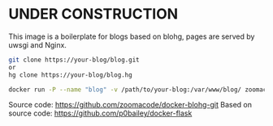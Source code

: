 UNDER CONSTRUCTION
=====
This image is a boilerplate for blogs based on blohg, pages are served by uwsgi and Nginx.

```bash
git clone https://your-blog/blog.git
or
hg clone https://your-blog/blog.hg

docker run -P --name "blog" -v /path/to/your-blog:/var/www/blog/ zoomacode/docker-blohg-git:latest
```

Source code: https://github.com/zoomacode/docker-blohg-git
Based on source code: https://github.com/p0bailey/docker-flask
